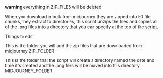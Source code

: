 **warning** everything in ZIP_FILES will be deleted

When you download in bulk from midjourney they are zipped into 50 file chunks, they extract to directories, this script unzips the files and copies all of the .png files into a directory that you can specify at the top of the script.

Things to edit

This is the folder you will add the zip files that are downloaded from midjourney
ZIP_FOLDER

This is the folder that the script will create a directory named the date and time it's created and the .png files will be moved into this directory.
MIDJOURNEY_FOLDER

